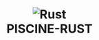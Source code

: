 <h1 align=center >
  <img alt="Rust" src="https://github.com/jalbertsr/logo-badge-images/blob/master/img/rsz_rust.png?raw=true">
  <br>
  PISCINE-RUST
</h1>